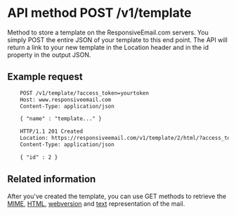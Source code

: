 # API method POST /v1/template

Method to store a template on the ResponsiveEmail.com servers. You simply POST
the entire JSON of your template to this end point. The API will return a link
to your new template in the Location header and in the id property in the output
JSON.

## Example request


````txt
    POST /v1/template/?access_token=yourtoken
    Host: www.responsiveemail.com
    Content-Type: application/json

    { "name" : "template..." }

    HTTP/1.1 201 Created
    Location: https://responsiveemail.com/v1/template/2/html/?access_token=yourtoken
    Content-Type: application/json

    { "id" : 2 }
````


## Related information

After you've created the template, you can use GET methods
to retrieve the <a href="/support/json/get-template-mime">MIME</a>,
<a href="/support/json/get-template-html">HTML</a>,
<a href="/support/json/get-template-webversion">webversion</a> and
<a href="/support/json/get-template-text">text</a> representation of the mail.

